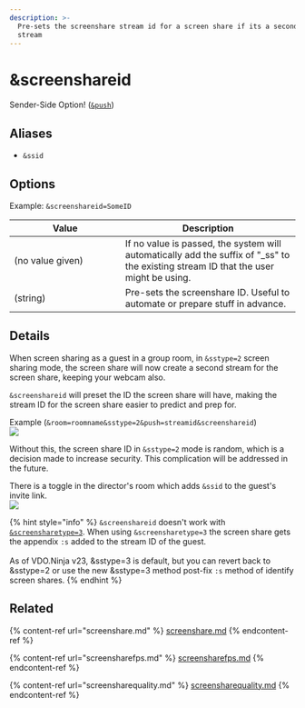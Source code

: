 ```yaml
---
description: >-
  Pre-sets the screenshare stream id for a screen share if its a secondary
  stream
---
```


# \&screenshareid

Sender-Side Option! ([`&push`](push.md))

## Aliases

* `&ssid`

## Options

Example: `&screenshareid=SomeID`

<table><thead><tr><th width="180">Value</th><th>Description</th></tr></thead><tbody><tr><td>(no value given)</td><td>If no value is passed, the system will automatically add the suffix of "_ss" to the existing stream ID that the user might be using.</td></tr><tr><td>(string)</td><td>Pre-sets the screenshare ID. Useful to automate or prepare stuff in advance.</td></tr></tbody></table>

## Details

When screen sharing as a guest in a group room, in `&sstype=2` screen sharing mode, the screen share will now create a second stream for the screen share, keeping your webcam also.

`&screenshareid` will preset the ID the screen share will have, making the stream ID for the screen share easier to predict and prep for.

Example (`&room=roomname&sstype=2&push=streamid&screenshareid`)\
![](<../.gitbook/assets/image (110) (1) (1).png>)

Without this, the screen share ID in `&sstype=2` mode is random, which is a decision made to increase security. This complication will be addressed in the future.

There is a toggle in the director's room which adds `&ssid` to the guest's invite link.\
![](<../.gitbook/assets/image (117) (2).png>)

{% hint style="info" %}
`&screenshareid` doesn't work with [`&screensharetype=3`](../newly-added-parameters/and-screensharetype.md). When using `&screensharetype=3` the screen share gets the appendix `:s` added to the stream ID of the guest. \
\
As of VDO.Ninja v23, \&sstype=3 is default, but you can revert back to \&sstype=2 or use the new \&sstype=3 method post-fix `:s` method of identify screen shares.
{% endhint %}

## Related

{% content-ref url="screenshare.md" %}
[screenshare.md](screenshare.md)
{% endcontent-ref %}

{% content-ref url="screensharefps.md" %}
[screensharefps.md](screensharefps.md)
{% endcontent-ref %}

{% content-ref url="screensharequality.md" %}
[screensharequality.md](screensharequality.md)
{% endcontent-ref %}
